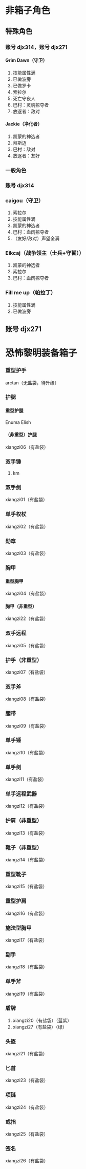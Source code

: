 # 非箱子角色
## 特殊角色
### 账号 djx314，账号 djx271
#### Grim Dawn（守卫）
1. 技能属性满
1. 已做波旁
1. 已做罗卡
1. 索拉尔
1. 死亡守夜人
1. 巴村：灵魂掠夺者
1. 放逐者：敌对
#### Jackie（净化者）
1. 凯蒙的神选者
1. 拜斯迈
1. 巴村：敌对
1. 放逐者：友好
### 一般角色
### 账号 djx314
### caigou（守卫）
1. 索拉尔
1. 技能属性满
1. 凯蒙的神选者
1. 巴村：血肉掠夺者
1. （友好/敌对）声望全满
### Eikcaj（战争领主（士兵+守誓））
1. 凯蒙的神选者
1. 索拉尔
1. 巴村：血肉掠夺者
### Fill me up（帕拉丁）
1. 技能属性满
1. 已做波旁
## 账号 djx271

# 恐怖黎明装备箱子

### 重型护手
arctan（无盐袋，待升级）

### 护腿
#### 重型护腿
Enuma Elish
#### （非重型）护腿
xiangzi06（有盐袋）

### 双手锤
1. km

### 双手剑
xiangzi01（有盐袋）

### 单手权杖
xiangzi02（有盐袋）

### 勋章
xiangzi03（有盐袋）

### 胸甲
#### 重型胸甲
xiangzi04（有盐袋）
#### 胸甲（非重型）
xiangzi22（有盐袋）

### 双手远程
xiangzi05（有盐袋）

### 护手（非重型）
xiangzi07（有盐袋）

### 双手斧
xiangzi08（有盐袋）

### 腰带
xiangzi09（有盐袋）

### 单手锤
xiangzi10（有盐袋）

### 单手剑
xiangzi11（有盐袋）

### 单手远程武器
xiangzi12（有盐袋）

### 护肩（非重型）
xiangzi13（有盐袋）

### 靴子（非重型）
xiangzi14（有盐袋）

### 重型靴子
xiangzi15（有盐袋）

### 重型护肩
xiangzi16（有盐袋）

### 施法型胸甲
xiangzi17（有盐袋）

### 副手
xiangzi18（有盐袋）

### 单手斧
xiangzi19（有盐袋）

### 盾牌
1. xiangzi20（有盐袋）（蓝紫）
1. xiangzi27（有盐袋）（绿）

### 头盔
xiangzi21（有盐袋）

### 匕首
xiangzi23（有盐袋）

### 项链
xiangzi24（有盐袋）

### 戒指
xiangzi25（有盐袋）

### 签名
xiangzi26（有盐袋）